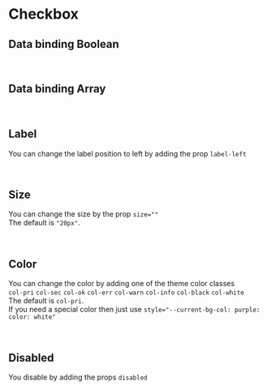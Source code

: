 
# Checkbox

## Data binding Boolean

<hhl-live-editor title="" htmlCode='
    <template>
    <div class="flx-row flx-wrap  flx-align-center flx-justify-start gap-6 p-10">
        <hhl-checkbox label="CheckBox 1" v-model="check"></hhl-checkbox>
        <hhl-checkbox label="CheckBox 2" v-model="check"></hhl-checkbox>    
        <hhl-checkbox label="CheckBox 3" v-model="check"></hhl-checkbox>
        <hhl-input v-model="check" label="value"></hhl-input>
    </div>
    </template>
    <script>
    const check = ref(true);
    return {check}
    </script>
'>
</hhl-live-editor>

<br>

## Data binding Array

<hhl-live-editor title="" htmlCode='
    <template>
    <div class="flx-row flx-wrap  flx-align-center flx-justify-start gap-6 p-10">
        <hhl-checkbox label="CheckBox 1" v-model="checkArray" value="value1"></hhl-checkbox>
        <hhl-checkbox label="CheckBox 2" v-model="checkArray" value="value2"></hhl-checkbox>    
        <hhl-checkbox label="CheckBox 3" v-model="checkArray" value="value3"></hhl-checkbox>
        <hhl-input v-model="checkArray" label="value"></hhl-input>
    </div>
    </template>
    <script>
    const  checkArray = ref([]);
    return {checkArray}
    </script>
'>
</hhl-live-editor>

<br>

## Label

You can change the label position to left by adding the prop `label-left`

<hhl-live-editor title="" htmlCode='
    <template>
    <div class="flx-row flx-wrap  flx-align-center flx-justify-start gap-6 p-10">
        <hhl-checkbox label="label standard" v-model="check"></hhl-checkbox>
        <hhl-checkbox label-left label="Label left" v-model="check"></hhl-checkbox>    
    </div>
    </template>
    <script>
    const check = ref(true);
    return {check}
    </script>
'>
</hhl-live-editor>

<br>

## Size
You can change the size by the prop  `size=""`<br>
The default is `"20px"`.

<hhl-live-editor title="" htmlCode='
    <template>
    <div class="flx-row flx-wrap  flx-align-center flx-justify-start gap-6 p-10">
        <hhl-checkbox size="15px" label="CheckBox 15px" v-model="check"></hhl-checkbox>
        <hhl-checkbox label="CheckBox standard" v-model="check"></hhl-checkbox>    
        <hhl-checkbox size="40px" label="CheckBox 40px" v-model="check"></hhl-checkbox>
    </div>
    </template>
    <script>
    const check = ref(true);
    return {check}
    </script>
'>
</hhl-live-editor>

<br>

## Color

You can change the color by adding one of the theme color classes<br>
`col-pri` `col-sec` `col-ok` `col-err` `col-warn` `col-info` `col-black` `col-white`<br>
The default is `col-pri`.<br>
If you need a special color then just use `style="--current-bg-col: purple: color: white"`

<hhl-live-editor title="" htmlCode='
    <template>
    <div class="flx-row flx-wrap  flx-align-center flx-justify-start gap-6 p-10">
        <hhl-checkbox class="col-pri" label="col-pri" v-model="check"></hhl-checkbox>
        <hhl-checkbox class="col-sec" label="col-sec" v-model="check"></hhl-checkbox>    
        <hhl-checkbox class="col-ok" label="col-ok" v-model="check"></hhl-checkbox>
        <hhl-checkbox class="col-err" label="col-err" v-model="check"></hhl-checkbox>
        <hhl-checkbox class="col-warn" label="col-warn" v-model="check"></hhl-checkbox>
        <hhl-checkbox class="col-info" label="col-info" v-model="check"></hhl-checkbox>
        <hhl-checkbox class="col-black" label="col-black" v-model="check"></hhl-checkbox>
        <hhl-checkbox class="col-white" label="col-white" v-model="check"></hhl-checkbox>
        <hhl-checkbox style="--current-bg-col: purple; color: white" label="purple" v-model="check"></hhl-checkbox>
    </div>
    </template>
    <script>
    const check = ref(true);
    return {check}
    </script>
'>
</hhl-live-editor>

<br>

## Disabled

You disable by adding the props `disabled`

<hhl-live-editor title="" htmlCode='
    <template>
        <div class="flx-row flx-wrap  flx-align-center flx-justify-start gap-6 p-10">
            <hhl-checkbox disabled class="col-pri" label="col-pri" v-model="check"></hhl-checkbox>
            <hhl-checkbox disabled class="col-sec" label="col-sec" v-model="check"></hhl-checkbox>    
            <hhl-checkbox disabled class="col-ok" label="col-ok" v-model="check"></hhl-checkbox>
            <hhl-checkbox disabled class="col-err" label="col-err" v-model="check"></hhl-checkbox>
            <hhl-checkbox disabled class="col-warn" label="col-warn" v-model="check"></hhl-checkbox>
            <hhl-checkbox disabled class="col-info" label="col-info" v-model="check"></hhl-checkbox>
            <hhl-checkbox disabled class="col-black" label="col-black" v-model="check"></hhl-checkbox>
            <hhl-checkbox disabled class="col-white" label="col-white" v-model="check"></hhl-checkbox>
            <hhl-checkbox disabled style="--current-bg-col: purple; color: white" label="purple" v-model="check"></hhl-checkbox>
        </div>
    </template>
    <script>
    const check = ref(true);
    return {check}
    </script>
'>
</hhl-live-editor>

<br>
